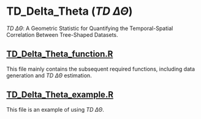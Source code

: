 # TD_Delta_Theta (<i>TD $\Delta \Theta$</i>)

<i>TD $\Delta \Theta$</i>: A Geometric Statistic for Quantifying the Temporal-Spatial Correlation Between Tree-Shaped Datasets. 

## [TD_Delta_Theta_function.R](https://github.com/shj-mao/TD_Delta_Theta/blob/main/TD_Delta_Theta_function.R)

This file mainly contains the subsequent required functions, including data generation and <i>TD $\Delta \Theta$</i> estimation.

## [TD_Delta_Theta_example.R](https://github.com/shj-mao/TD_Delta_Theta/blob/main/TD_Delta_Theta_example.R)

This file is an example of using <i>TD $\Delta \Theta$</i>.
